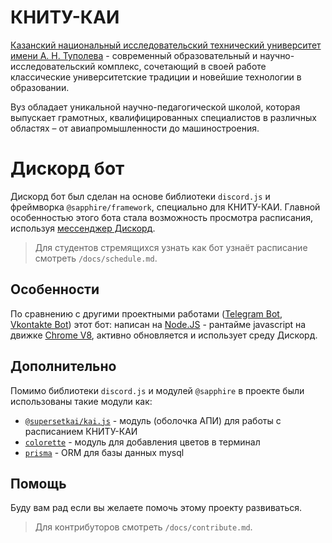 # КНИТУ-КАИ
[Казанский национальный исследовательский технический университет имени А. Н. Туполева](https://kai.ru/main) - современный образовательный и научно-исследовательский комплекс, сочетающий в своей работе классические университетские традиции и новейшие технологии в образовании.

Вуз обладает уникальной научно-педагогической школой, которая выпускает грамотных, квалифицированных специалистов в различных областях – от авиапромышленности до машиностроения.

# Дискорд бот

Дискорд бот был сделан на основе библиотеки `discord.js` и фреймворка `@sapphire/framework`, специально для КНИТУ-КАИ. Главной особенностью этого бота стала возможность просмотра расписания, используя [мессенджер Дискорд](https://ru.wikipedia.org/wiki/Discord).
> Для студентов стремящихся узнать как бот узнаёт расписание смотреть `/docs/schedule.md`.

## Особенности

По сравнению с другими проектными работами ([Telegram Bot](https://github.com/L11R/KnituKaiBot-telegram), [Vkontakte Bot](https://github.com/DobryninIlya/botkai)) этот бот: написан на [Node.JS](https://nodejs.org/ru/) - рантайме javascript на движке [Chrome V8](https://v8.dev/), активно обновляется и использует среду Дискорд.

## Дополнительно

Помимо библиотеки `discord.js` и модулей `@sapphire` в проекте были использованы такие модули как:
- [`@supersetkai/kai.js`](https://supersetkai.ru/projects/kai.js) - модуль (оболочка АПИ) для работы с расписанием КНИТУ-КАИ
- [`colorette`](https://github.com/jorgebucaran/colorette) - модуль для добавления цветов в терминал
- [`prisma`](https://www.prisma.io) - ORM для базы данных mysql

## Помощь

Буду вам рад если вы желаете помочь этому проекту развиваться.
> Для контрибуторов смотреть `/docs/contribute.md`.